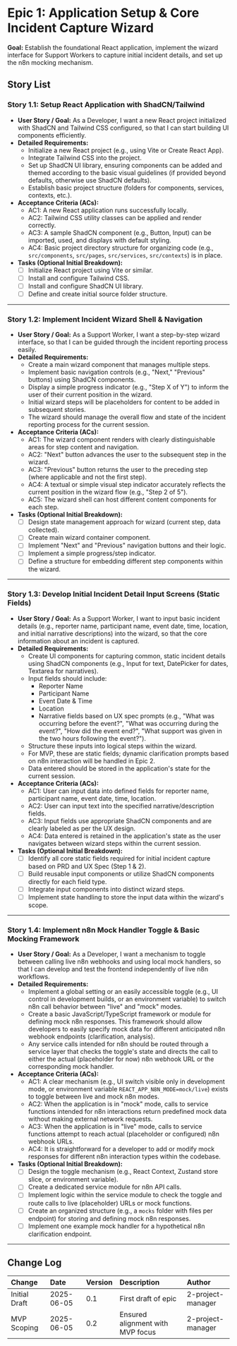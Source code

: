 # Epic 1: Application Setup & Core Incident Capture Wizard

**Goal:** Establish the foundational React application, implement the wizard interface for Support Workers to capture initial incident details, and set up the n8n mocking mechanism.

## Story List

### Story 1.1: Setup React Application with ShadCN/Tailwind

-   **User Story / Goal:** As a Developer, I want a new React project initialized with ShadCN and Tailwind CSS configured, so that I can start building UI components efficiently.
-   **Detailed Requirements:**
    * Initialize a new React project (e.g., using Vite or Create React App).
    * Integrate Tailwind CSS into the project.
    * Set up ShadCN UI library, ensuring components can be added and themed according to the basic visual guidelines (if provided beyond defaults, otherwise use ShadCN defaults).
    * Establish basic project structure (folders for components, services, contexts, etc.).
-   **Acceptance Criteria (ACs):**
    * AC1: A new React application runs successfully locally.
    * AC2: Tailwind CSS utility classes can be applied and render correctly.
    * AC3: A sample ShadCN component (e.g., Button, Input) can be imported, used, and displays with default styling.
    * AC4: Basic project directory structure for organizing code (e.g., `src/components`, `src/pages`, `src/services`, `src/contexts`) is in place.
-   **Tasks (Optional Initial Breakdown):**
    * [ ] Initialize React project using Vite or similar.
    * [ ] Install and configure Tailwind CSS.
    * [ ] Install and configure ShadCN UI library.
    * [ ] Define and create initial source folder structure.

---

### Story 1.2: Implement Incident Wizard Shell & Navigation

-   **User Story / Goal:** As a Support Worker, I want a step-by-step wizard interface, so that I can be guided through the incident reporting process easily.
-   **Detailed Requirements:**
    * Create a main wizard component that manages multiple steps.
    * Implement basic navigation controls (e.g., "Next," "Previous" buttons) using ShadCN components.
    * Display a simple progress indicator (e.g., "Step X of Y") to inform the user of their current position in the wizard.
    * Initial wizard steps will be placeholders for content to be added in subsequent stories.
    * The wizard should manage the overall flow and state of the incident reporting process for the current session.
-   **Acceptance Criteria (ACs):**
    * AC1: The wizard component renders with clearly distinguishable areas for step content and navigation.
    * AC2: "Next" button advances the user to the subsequent step in the wizard.
    * AC3: "Previous" button returns the user to the preceding step (where applicable and not the first step).
    * AC4: A textual or simple visual step indicator accurately reflects the current position in the wizard flow (e.g., "Step 2 of 5").
    * AC5: The wizard shell can host different content components for each step.
-   **Tasks (Optional Initial Breakdown):**
    * [ ] Design state management approach for wizard (current step, data collected).
    * [ ] Create main wizard container component.
    * [ ] Implement "Next" and "Previous" navigation buttons and their logic.
    * [ ] Implement a simple progress/step indicator.
    * [ ] Define a structure for embedding different step components within the wizard.

---

### Story 1.3: Develop Initial Incident Detail Input Screens (Static Fields)

-   **User Story / Goal:** As a Support Worker, I want to input basic incident details (e.g., reporter name, participant name, event date, time, location, and initial narrative descriptions) into the wizard, so that the core information about an incident is captured.
-   **Detailed Requirements:**
    * Create UI components for capturing common, static incident details using ShadCN components (e.g., Input for text, DatePicker for dates, Textarea for narratives).
    * Input fields should include:
        * Reporter Name
        * Participant Name
        * Event Date & Time
        * Location
        * Narrative fields based on UX spec prompts (e.g., "What was occurring before the event?", "What was occurring during the event?", "How did the event end?", "What support was given in the two hours following the event?").
    * Structure these inputs into logical steps within the wizard.
    * For MVP, these are static fields; dynamic clarification prompts based on n8n interaction will be handled in Epic 2.
    * Data entered should be stored in the application's state for the current session.
-   **Acceptance Criteria (ACs):**
    * AC1: User can input data into defined fields for reporter name, participant name, event date, time, location.
    * AC2: User can input text into the specified narrative/description fields.
    * AC3: Input fields use appropriate ShadCN components and are clearly labeled as per the UX design.
    * AC4: Data entered is retained in the application's state as the user navigates between wizard steps within the current session.
-   **Tasks (Optional Initial Breakdown):**
    * [ ] Identify all core static fields required for initial incident capture based on PRD and UX Spec (Step 1 & 2).
    * [ ] Build reusable input components or utilize ShadCN components directly for each field type.
    * [ ] Integrate input components into distinct wizard steps.
    * [ ] Implement state handling to store the input data within the wizard's scope.

---

### Story 1.4: Implement n8n Mock Handler Toggle & Basic Mocking Framework

-   **User Story / Goal:** As a Developer, I want a mechanism to toggle between calling live n8n webhooks and using local mock handlers, so that I can develop and test the frontend independently of live n8n workflows.
-   **Detailed Requirements:**
    * Implement a global setting or an easily accessible toggle (e.g., UI control in development builds, or an environment variable) to switch n8n call behavior between "live" and "mock" modes.
    * Create a basic JavaScript/TypeScript framework or module for defining mock n8n responses. This framework should allow developers to easily specify mock data for different anticipated n8n webhook endpoints (clarification, analysis).
    * Any service calls intended for n8n should be routed through a service layer that checks the toggle's state and directs the call to either the actual (placeholder for now) n8n webhook URL or the corresponding mock handler.
-   **Acceptance Criteria (ACs):**
    * AC1: A clear mechanism (e.g., UI switch visible only in development mode, or environment variable `REACT_APP_N8N_MODE=mock/live`) exists to toggle between live and mock n8n modes.
    * AC2: When the application is in "mock" mode, calls to service functions intended for n8n interactions return predefined mock data without making external network requests.
    * AC3: When the application is in "live" mode, calls to service functions attempt to reach actual (placeholder or configured) n8n webhook URLs.
    * AC4: It is straightforward for a developer to add or modify mock responses for different n8n interaction types within the codebase.
-   **Tasks (Optional Initial Breakdown):**
    * [ ] Design the toggle mechanism (e.g., React Context, Zustand store slice, or environment variable).
    * [ ] Create a dedicated service module for n8n API calls.
    * [ ] Implement logic within the service module to check the toggle and route calls to live (placeholder) URLs or mock functions.
    * [ ] Create an organized structure (e.g., a `mocks` folder with files per endpoint) for storing and defining mock n8n responses.
    * [ ] Implement one example mock handler for a hypothetical n8n clarification endpoint.

---

## Change Log

| Change        | Date       | Version | Description                  | Author            |
| :------------ | :--------- | :------ | :--------------------------- | :---------------- |
| Initial Draft | 2025-06-05 | 0.1     | First draft of epic          | 2-project-manager |
| MVP Scoping   | 2025-06-05 | 0.2     | Ensured alignment with MVP focus | 2-project-manager |

